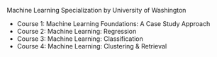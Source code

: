 Machine Learning Specialization by University of Washington


- Course 1: Machine Learning Foundations: A Case Study Approach
- Course 2: Machine Learning: Regression
- Course 3: Machine Learning: Classification
- Course 4: Machine Learning: Clustering & Retrieval
